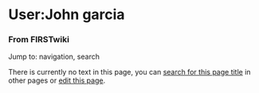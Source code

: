 

# User:John garcia

### From FIRSTwiki

Jump to: navigation, search

There is currently no text in this page, you can [search for this page
title](/index.php/Special:Search/John_garcia "Special:Search/John garcia" ) in
other pages or [edit this
page](http://www.firstwiki.net/index.php?title=User:John_garcia&action=edit
"http://www.firstwiki.net/index.php?title=User:John_garcia&action=edit" ).


